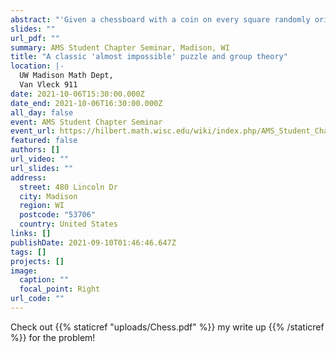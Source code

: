 ```yaml
---
abstract: "'Given a chessboard with a coin on every square randomly oriented and a key hidden under one of them; player one knows where the key is and flips a single coin; player 2, using only the information of the new coin arrangement must determine where the coin is. Is there a winning strategy?' In this talk, we will explore this classic puzzle in a more generalized context, with n squares and d sided dice on every square, and see when the game is solvable and in doing so, see how the answer relies on group theory and the existence of certain groups!"
slides: ""
url_pdf: ""
summary: AMS Student Chapter Seminar, Madison, WI
title: "A classic 'almost impossible' puzzle and group theory"
location: |-
  UW Madison Math Dept,
  Van Vleck 911
date: 2021-10-06T15:30:00.000Z
date_end: 2021-10-06T16:30:00.000Z
all_day: false
event: AMS Student Chapter Seminar
event_url: https://hilbert.math.wisc.edu/wiki/index.php/AMS_Student_Chapter_Seminar
featured: false
authors: []
url_video: ""
url_slides: ""
address:
  street: 480 Lincoln Dr
  city: Madison
  region: WI
  postcode: "53706"
  country: United States
links: []
publishDate: 2021-09-10T01:46:46.647Z
tags: []
projects: []
image:
  caption: ""
  focal_point: Right
url_code: ""
---
```


Check out {{% staticref "uploads/Chess.pdf" %}} my write up {{% /staticref %}} for the problem! 

